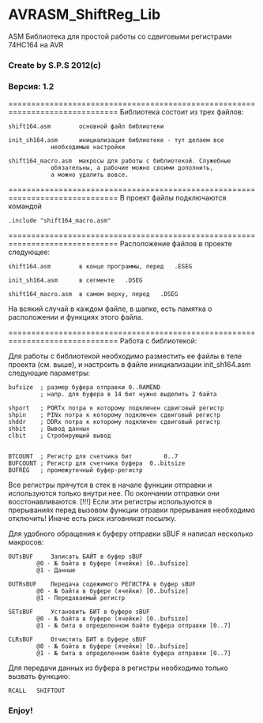# AVRASM_ShiftReg_Lib
ASM Библиотека для простой работы со сдвиговыми регистрами 74HC164 на AVR

###	Create by S.P.S 2012(c)
###	Версия: 1.2

==============================================================================
Библиотека состоит из трех файлов:

	shift164.asm		основной файл библиотеки

	init_sh164.asm		инициализация библиотеке - тут делаем все 
				необходимые настройки

	shift164_macro.asm	макросы для работы с библиотекой. Служебные 
				обязательны, а рабочие можно своими дополнить, 
				а можно удалить вовсе.
==============================================================================
В проект файлы подключаются командой

	.include "shift164_macro.asm"

==============================================================================
Расположение файлов в проекте следующее:

	shift164.asm		в конце программы, перед   .ESEG 

	init_sh164.asm		в сегменте   .DSEG 

	shift164_macro.asm	в самом верху, перед   .DSEG

На всякий случай в каждом файле, в шапке, есть памятка о расположении
 и функциях этого файла.

==============================================================================
Работа с библиотекой:

Для работы с библиотекой необходимо разместить ее файлы в теле проекта 
(см. выше), и настроить в файле инициализации init_sh164.asm 
следующие параметры:

	bufsize	 ; размер буфера отправки 0..RAMEND
	         ; напр. для буфера в 14 бит нужно выделить 2 байта
	
	shport 	 ; PORTx потра к которому подключен сдвиговый регистр
	shpin 	 ; PINx потра к которому подключен сдвиговый регистр
	shddr 	 ; DDRx потра к которому подключен сдвиговый регистр
	shbit	 ; Вывод данных
	clbit	 ; Стробирующий вывод


	BTCOUNT	 ; Регистр для счетчика бит 		0..7
	BUFCOUNT ; Регистр для счетчика буфера 	0..bitsize
	BUFREG   ; промежуточный буфер-регистр

Все регистры прячутся в стек в начале функции отправки и используются только
внутри нее. По окончании отправки они восстонавливаются.
[!!!] Если эти регистры используются в прерываниях перед вызовом функции
отравки прерывания необходимо отключить! Иначе есть риск изговнякат посылку.

Для удобного обращения к буферу отправки sBUF я написал несколько макросов:


	OUTsBUF		Записать БАЙТ в буфер sBUF
			@0 - № байта в буфере (ячейки) [0..bufsize]
			@1 - Данные

	OUTRsBUF	Передача содежимого РЕГИСТРА в буфер sBUF
			@0 - № байта в буфере (ячейки) [0..bufsize]
			@1 - Передаваемый регистр

	SETsBUF		Установить БИТ в буфере sBUF
			@0 - № байта в буфере (ячейки) [0..bufsize]
			@1 - № бита в определенном байте буфера отправки [0..7]

	CLRsBUF		Отчистить БИТ в буфере sBUF
			@0 - № байта в буфере (ячейки) [0..bufsize]
			@1 - № бита в определенном байте буфера отправки [0..7]

Для передачи данных из буфера в регистры необходимо только вызвать функцию:

	RCALL	SHIFTOUT


###	Enjoy!

